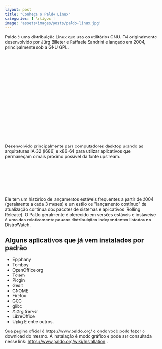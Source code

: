 ```yaml
---
layout: post
title: "Conheça o Paldo Linux"
categories: [ Artigos ]
image: 'assets/images/posts/paldo-linux.jpg'
---
```


Paldo é uma distribuição Linux que usa os utilitários GNU. Foi originalmente desenvolvido por Jürg Billeter e Raffaele Sandrini e lançado em 2004, principalmente sob a GNU GPL.

<!-- QUADRADO -->
<script async src="//pagead2.googlesyndication.com/pagead/js/adsbygoogle.js"></script>
<ins class="adsbygoogle"
style="display:inline-block;width:336px;height:280px"
data-ad-client="ca-pub-2838251107855362"
data-ad-slot="5351066970"></ins>
<script>
(adsbygoogle = window.adsbygoogle || []).push({});
</script>

Desenvolvido principalmente para computadores desktop usando as arquiteturas IA-32 (i686) e x86-64 para utilizar aplicativos que permaneçam o mais próximo possível da fonte upstream.

<!-- MINI ANÚNCIO -->
<script async src="//pagead2.googlesyndication.com/pagead/js/adsbygoogle.js"></script>
<!-- Games Root -->
<ins class="adsbygoogle"
style="display:inline-block;width:730px;height:95px"
data-ad-client="ca-pub-2838251107855362"
data-ad-slot="5351066970"></ins>
<script>
(adsbygoogle = window.adsbygoogle || []).push({});
</script>

Ele tem um histórico de lançamentos estáveis ​​frequentes a partir de 2004 (geralmente a cada 3 meses) e um estilo de "lançamento contínuo" de atualização contínua dos pacotes de sistemas e aplicativos (Rolling Release). O Paldo geralmente é oferecido em versões estáveis ​​e instáveis ​​e é uma das relativamente poucas distribuições independentes listadas no DistroWatch.

<!-- RETANGULO LARGO 2 -->
<script async src="//pagead2.googlesyndication.com/pagead/js/adsbygoogle.js"></script>
<ins class="adsbygoogle"
style="display:block; text-align:center;"
data-ad-layout="in-article"
data-ad-format="fluid"
data-ad-client="ca-pub-2838251107855362"
data-ad-slot="8549252987"></ins>
<script>
(adsbygoogle = window.adsbygoogle || []).push({});
</script>

## Alguns aplicativos que já vem instalados por padrão
- Epiphany
- Tomboy
- OpenOffice.org
- Totem
- Pidgin
- Gedit
- GNOME
- Firefox
- GCC
- glibc
- X.Org Server
- LibreOffice
- Upkg
E entre outros.

<!-- RETANGULO LARGO -->
<script async src="https://pagead2.googlesyndication.com/pagead/js/adsbygoogle.js"></script>
<!-- Informat -->
<ins class="adsbygoogle"
style="display:block"
data-ad-client="ca-pub-2838251107855362"
data-ad-slot="2327980059"
data-ad-format="auto"
data-full-width-responsive="true"></ins>
<script>
(adsbygoogle = window.adsbygoogle || []).push({});
</script>

Sua página oficial é <https://www.paldo.org/> e onde você pode fazer o download do mesmo. A instalação é modo gráfico e pode ser consultada nesse link: <https://www.paldo.org/wiki/Installation> .
